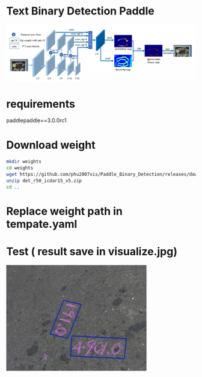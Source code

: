 # Text Binary Detection Paddle
![plot](images/db_net.png)
# requirements
paddlepaddle==3.0.0rc1
# Download weight 
```bash
mkdir weights
cd weights
wget https://github.com/phu2007vis/Paddle_Binary_Detection/releases/download/sdsd/det_r50_icdar15_v5.zip
unzip det_r50_icdar15_v5.zip
cd ..
```
# Replace weight path in tempate.yaml

# Test ( result save in visualize.jpg)

![plot](images/visualize.jpg)
